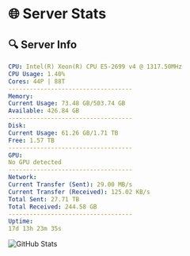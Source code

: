 # 🌐 Server Stats
## 🔍 Server Info
```yaml
CPU: Intel(R) Xeon(R) CPU E5-2699 v4 @ 1317.50MHz
CPU Usage: 1.40%
Cores: 44P | 88T
-----------------------------------
Memory:
Current Usage: 73.48 GB/503.74 GB
Available: 426.84 GB
-----------------------------------
Disk:
Current Usage: 61.26 GB/1.71 TB
Free: 1.57 TB
-----------------------------------
GPU:
No GPU detected
-----------------------------------
Network:
Current Transfer (Sent): 29.00 MB/s
Current Transfer (Received): 125.02 KB/s
Total Sent: 27.71 TB
Total Received: 244.58 GB
-----------------------------------
Uptime:
17d 13h 23m 35s
```
![GitHub Stats](https://img.shields.io/badge/Updated-2025-03-25_10:46:24-blue)